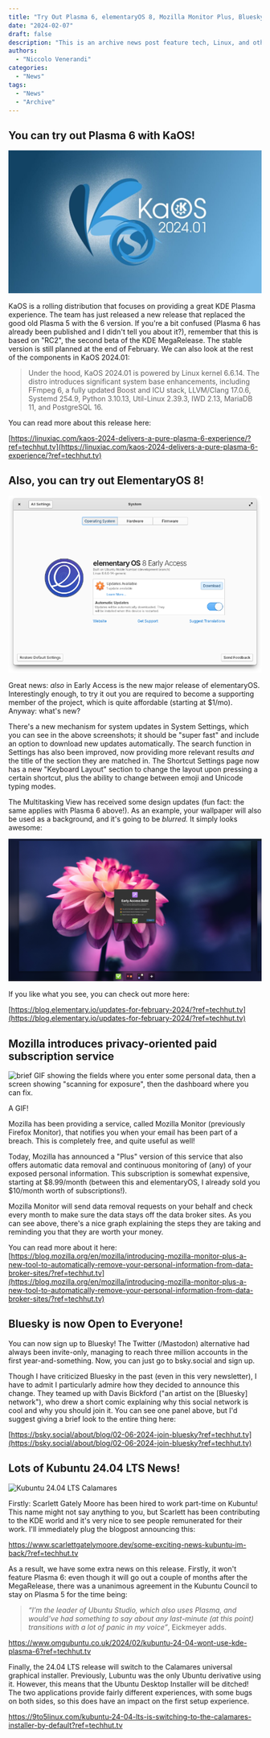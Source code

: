 ```yaml
---
title: "Try Out Plasma 6, elementaryOS 8, Mozilla Monitor Plus, Bluesky, and more!"
date: "2024-02-07"
draft: false
description: "This is an archive news post feature tech, Linux, and other open-source news. This is an older article that was part of a migration. There will be missing images, broken links, and potentially other issues."
authors:
  - "Niccolo Venerandi"
categories:
  - "News"
tags:
  - "News"
  - "Archive"
---
```


## You can try out Plasma 6 with KaOS!

![KaOS 2024 Delivers a Pure Plasma 6 Experience](images/kaos-2024-01-1024x576.jpg)

KaOS is a rolling distribution that focuses on providing a great KDE Plasma experience. The team has just released a new release that replaced the good old Plasma 5 with the 6 version. If you're a bit confused (Plasma 6 has already been published and I didn't tell you about it?), remember that this is based on "RC2", the second beta of the KDE MegaRelease. The stable version is still planned at the end of February. We can also look at the rest of the components in KaOS 2024.01:

> Under the hood, KaOS 2024.01 is powered by Linux kernel 6.6.14. The distro introduces significant system base enhancements, including FFmpeg 6, a fully updated Boost and ICU stack, LLVM/Clang 17.0.6, Systemd 254.9, Python 3.10.13, Util-Linux 2.39.3, IWD 2.13, MariaDB 11, and PostgreSQL 16.

You can read more about this release here:

[https://linuxiac.com/kaos-2024-delivers-a-pure-plasma-6-experience/?ref=techhut.tv](https://linuxiac.com/kaos-2024-delivers-a-pure-plasma-6-experience/?ref=techhut.tv)

## Also, you can try out ElementaryOS 8!

![Operating System view of System Settings](images/settings-system.png)

Great news: _also_ in Early Access is the new major release of elementaryOS. Interestingly enough, to try it out you are required to become a supporting member of the project, which is quite affordable (starting at $1/mo). Anyway: what's new?

There's a new mechanism for system updates in System Settings, which you can see in the above screenshots; it should be "super fast" and include an option to download new updates automatically. The search function in Settings has also been improved, now providing more relevant results _and_ the title of the section they are matched in. The Shortcut Settings page now has a new "Keyboard Layout" section to change the layout upon pressing a certain shortcut, plus the ability to change between emoji and Unicode typing modes.

The Multitasking View has received some design updates (fun fact: the same applies with Plasma 6 above!). As an example, your wallpaper will also be used as a background, and it's going to be _blurred._ It simply looks awesome:

![Multitasking View in dark mode](images/multitasking-dark.png)

If you like what you see, you can check out more here:

[https://blog.elementary.io/updates-for-february-2024/?ref=techhut.tv](https://blog.elementary.io/updates-for-february-2024/?ref=techhut.tv)

## Mozilla introduces privacy-oriented paid subscription service

![brief GIF showing the fields where you enter some personal data, then a screen showing "scanning for exposure", then the dashboard where you can fix.](https://lh7-us.googleusercontent.com/yCUt5bOi3hGj82IdNvhpBRn5JUvgHe12zyfOj0otRLhVSMxYZZlfaTbYz2d4Asli27Os6Pz-4SMFGa_QjoPjiY6fdxX95L-tBH-d0wU5xKxHnBQOo2vEK6PLECZzyQ1GQ8Jf4Za_YuKU85GjdCQ_SWg)

A GIF!

Mozilla has been providing a service, called Mozilla Monitor (previously Firefox Monitor), that notifies you when your email has been part of a breach. This is completely free, and quite useful as well!

Today, Mozilla has announced a "Plus" version of this service that also offers automatic data removal and continuous monitoring of (any) of your exposed personal information. This subscription is somewhat expensive, starting at $8.99/month (between this and elementaryOS, I already sold you $10/month worth of subscriptions!).

Mozilla Monitor will send data removal requests on your behalf and check every month to make sure the data stays off the data broker sites. As you can see above, there's a nice graph explaining the steps they are taking and reminding you that they are worth your money.

You can read more about it here: [https://blog.mozilla.org/en/mozilla/introducing-mozilla-monitor-plus-a-new-tool-to-automatically-remove-your-personal-information-from-data-broker-sites/?ref=techhut.tv](https://blog.mozilla.org/en/mozilla/introducing-mozilla-monitor-plus-a-new-tool-to-automatically-remove-your-personal-information-from-data-broker-sites/?ref=techhut.tv)

## Bluesky is now Open to Everyone!

You can now sign up to Bluesky! The Twitter (/Mastodon) alternative had always been invite-only, managing to reach three million accounts in the first year-and-something. Now, you can just go to bsky.social and sign up.

Though I have criticized Bluesky in the past (even in this very newsletter), I have to admit I particularly admire how they decided to announce this change. They teamed up with Davis Bickford ("an artist on the \[Bluesky\] network"), who drew a short comic explaining why this social network is cool and why you should join it. You can see one panel above, but I'd suggest giving a brief look to the entire thing here:

[https://bsky.social/about/blog/02-06-2024-join-bluesky?ref=techhut.tv](https://bsky.social/about/blog/02-06-2024-join-bluesky?ref=techhut.tv)

## Lots of Kubuntu 24.04 LTS News!

![Kubuntu 24.04 LTS Calamares](https://i0.wp.com/9to5linux.com/wp-content/uploads/2024/02/ku2404.webp?fit=1920%2C1080&ssl=1)

Firstly: Scarlett Gately Moore has been hired to work part-time on Kubuntu! This name might not say anything to you, but Scarlett has been contributing to the KDE world and it's very nice to see people remunerated for their work. I'll immediately plug the blogpost announcing this:

https://www.scarlettgatelymoore.dev/some-exciting-news-kubuntu-im-back/?ref=techhut.tv

As a result, we have some extra news on this release. Firstly, it won't feature Plasma 6: even though it will go out a couple of months after the MegaRelease, there was a unanimous agreement in the Kubuntu Council to stay on Plasma 5 for the time being:

> _“I’m the leader of Ubuntu Studio, which also uses Plasma, and would’ve had something to say about any last-minute (at this point) transitions with a lot of panic in my voice”_, Eickmeyer adds.

https://www.omgubuntu.co.uk/2024/02/kubuntu-24-04-wont-use-kde-plasma-6?ref=techhut.tv

Finally, the 24.04 LTS release will switch to the Calamares universal graphical installer. Previously, Lubuntu was the only Ubuntu derivative using it. However, this means that the Ubuntu Desktop Installer will be ditched! The two applications provide fairly different experiences, with some bugs on both sides, so this does have an impact on the first setup experience.

https://9to5linux.com/kubuntu-24-04-lts-is-switching-to-the-calamares-installer-by-default?ref=techhut.tv
